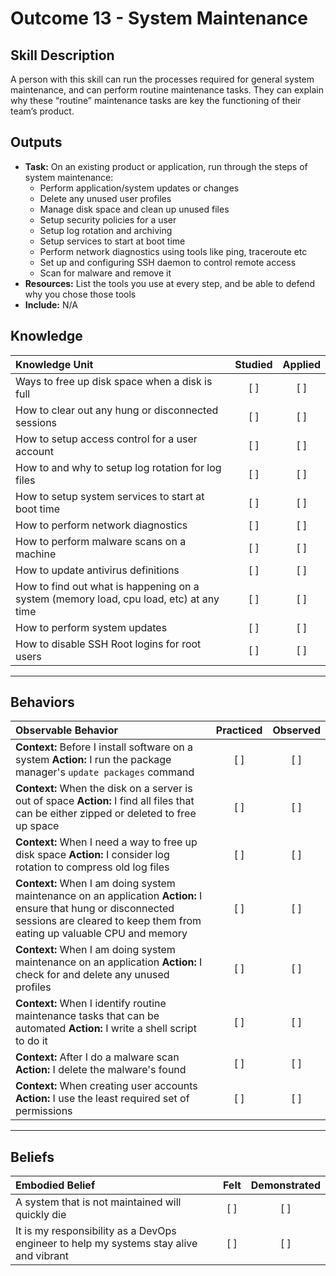 # Outcome 13 - System Maintenance

Skill Description
-----------------
A person with this skill can run the processes required for general system maintenance, and can perform routine maintenance tasks. They can explain why these “routine” maintenance tasks are key the functioning of their team’s product.  


Outputs
-------
- **Task:** On an existing product or application, run through the steps of system maintenance: 	       
	- Perform application/system updates or changes
	- Delete any unused user profiles
	- Manage disk space and clean up unused files
	- Setup security policies for a user
	- Setup log rotation and archiving
	- Setup services to start at boot time
	- Perform network diagnostics using tools like ping, traceroute etc
	- Set up and configuring SSH daemon to control remote access
	- Scan for malware and remove it
- **Resources:** List the tools you use at every step, and be able to defend why you chose those tools
- **Include:** N/A



## **Knowledge**

| Knowledge Unit   |      Studied      | Applied |
|:-----------------|:-----------------:|:---------:|
| Ways to free up disk space when a disk is full | [ ] | [ ] |
| How to clear out any hung or disconnected sessions | [ ] | [ ] |
| How to setup access control for a user account | [ ] | [ ] |
| How to and why to setup log rotation for log files | [ ] | [ ] |
| How to setup system services to start at boot time | [ ] | [ ] |
| How to perform network diagnostics | [ ] | [ ] |
| How to perform malware scans on a machine | [ ] | [ ] |
| How to update antivirus definitions | [ ] | [ ] |
| How to find out what is happening on a system (memory load, cpu load, etc) at any time | [ ] | [ ] |
| How to perform system updates | [ ] | [ ] |
| How to disable SSH Root logins for root users | [ ] | [ ] |


----------------


## **Behaviors**

| Observable Behavior   |      Practiced      | Observed |
|:----------------------|:------------------:|:--------:|
| **Context:** Before I install software on a system **Action:** I run the package manager's `update packages` command | [ ] | [ ]  |
| **Context:** When the disk on a server is out of space **Action:** I find all files that can be either zipped or deleted to free up space | [ ] | [ ]  |
| **Context:** When I need a way to free up disk space **Action:** I consider log rotation to compress old log files | [ ] | [ ] | 
| **Context:** When I am doing system maintenance on an application **Action:** I ensure that hung or disconnected sessions are cleared to keep them from eating up valuable CPU and memory | [ ] | [ ] | 
| **Context:** When I am doing system maintenance on an application **Action:** I check for and delete any unused profiles | [ ] | [ ] | 
| **Context:** When I identify routine maintenance tasks that can be automated **Action:** I write a shell script to do it | [ ] | [ ] | 
| **Context:** After I do a malware scan **Action:** I delete the malware's found | [ ] | [ ] | 
| **Context:** When creating user accounts **Action:** I use the least required set of permissions | [ ] | [ ] | 

--------------


## **Beliefs**

| Embodied Belief   |      Felt      | Demonstrated |
|:------------------|:--------------:|:------------:|
| A system that is not maintained will quickly die | [ ] | [ ] |
| It is my responsibility as a DevOps engineer to help my systems stay alive and vibrant | [ ] | [ ] |
